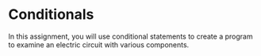 # Conditionals
In this assignment, you will use conditional statements to create a program to examine an electric circuit with various components.
